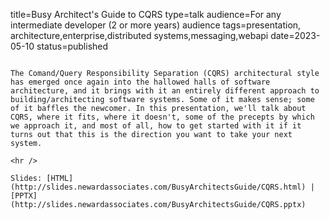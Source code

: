 title=Busy Architect's Guide to CQRS
type=talk
audience=For any intermediate developer (2 or more years) audience
tags=presentation, architecture,enterprise,distributed systems,messaging,webapi
date=2023-05-10
status=published
~~~~~~

The Comand/Query Responsibility Separation (CQRS) architectural style has emerged once again into the hallowed halls of software architecture, and it brings with it an entirely different approach to building/architecting software systems. Some of it makes sense; some of it baffles the newcomer. In this presentation, we'll talk about CQRS, where it fits, where it doesn't, some of the precepts by which we approach it, and most of all, how to get started with it if it turns out that this is the direction you want to take your next system.
    
<hr />

Slides: [HTML](http://slides.newardassociates.com/BusyArchitectsGuide/CQRS.html) | [PPTX](http://slides.newardassociates.com/BusyArchitectsGuide/CQRS.pptx)
